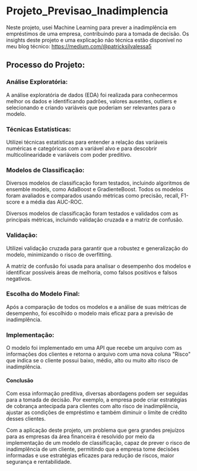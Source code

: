 # Projeto_Previsao_Inadimplencia

Neste projeto, usei Machine Learning para prever a inadimplência em empréstimos de uma empresa, contribuindo para a tomada de decisão. Os insights deste projeto e uma explicação não técnica estão disponível no meu blog técnico: https://medium.com/@patricksilvalessa5

## **Processo do Projeto:**
### Análise Exploratória:

A análise exploratória de dados (EDA) foi realizada para conhecermos melhor os dados e identificando padrões, valores ausentes, outliers e selecionando e criando variáveis que poderiam ser relevantes para o modelo.

### Técnicas Estatísticas:

Utilizei técnicas estatísticas para entender a relação das variáveis numéricas e categóricas com a variável alvo e para descobrir multicolinearidade e variáveis com poder preditivo.

### Modelos de Classificação:

Diversos modelos de classificação foram testados, incluindo algoritmos de ensemble models, como AdaBoost e GradienteBoost. Todos os modelos foram avaliados e comparados usando métricas como precisão, recall, F1-score e a média das AUC-ROC.

Diversos modelos de classificação foram testados e validados com as principais métricas, incluindo validação cruzada e a matriz de confusão.

### Validação:

Utilizei validação cruzada para garantir que a robustez e generalização do modelo, minimizando o risco de overfitting.

A matriz de confusão foi usada para analisar o desempenho dos modelos e identificar possíveis áreas de melhoria, como falsos positivos e falsos negativos.

### Escolha do Modelo Final:

Após a comparação de todos os modelos e a análise de suas métricas de desempenho, foi escolhido o modelo mais eficaz para a previsão de inadimplência.

### Implementação:

O modelo foi implementado em uma API que recebe um arquivo com as informações dos clientes e retorna o arquivo com uma nova coluna "Risco" que indica se o cliente possui baixo, médio, alto ou muito alto risco de inadimplência.

#### Conclusão

Com essa informação preditiva, diversas abordagens podem ser seguidas para a tomada de decisão. Por exemplo, a empresa pode criar estratégias de cobrança antecipada para clientes com alto risco de inadimplência, ajustar as condições de empréstimo e também diminuir o limite de crédito desses clientes.

Com a aplicação deste projeto, um problema que gera grandes prejuízos para as empresas da área financeira é resolvido por meio da implementação de um modelo de classificação, capaz de prever o risco de inadimplência de um cliente, permitindo que a empresa tome decisões informadas e use estratégias eficazes para redução de riscos, maior segurança e rentabilidade.
